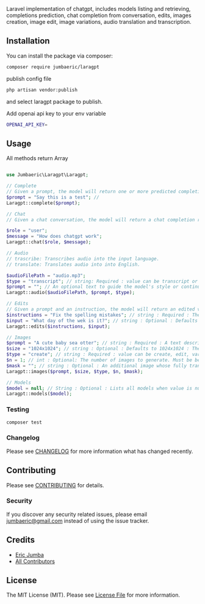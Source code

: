 Laravel implementation of chatgpt, includes models listing and retrieving, completions prediction, chat completion from conversation, edits, images creation, image edit, image variations, audio translation and transcription.


## Installation

You can install the package via composer:

```bash
composer require jumbaeric/laragpt
```
publish config file
```bash
php artisan vendor:publish
```
and select laragpt package to publish.

Add openai api key to your env variable 
```bash
OPENAI_API_KEY=
```

## Usage
All methods return Array

```php

use Jumbaeric\Laragpt\Laragpt;

// Complete
// Given a prompt, the model will return one or more predicted completions, and can also return the probabilities of alternative tokens at each position.
$prompt = "Say this is a test"; //
Laragpt::complete($prompt);

// Chat
// Given a chat conversation, the model will return a chat completion response.

$role = "user";
$message = "How does chatgpt work";
Laragpt::chat($role, $message);

// Audio
// trascribe: Transcribes audio into the input language.
// translate: Translates audio into into English.

$audioFilePath = "audio.mp3";
$type = "transcript"; // string: Required : value can be transcript or translation
$prompt = ""; // An optional text to guide the model's style or continue a previous audio segment. The prompt should match the audio language.
Laragpt::audio($audioFilePath, $prompt, $type);

// Edits
// Given a prompt and an instruction, the model will return an edited version of the prompt.
$instructions = "Fix the spelling mistakes"; // string : Required : The instruction that tells the model how to edit the prompt.
$input = "What day of the wek is it?"; // string : Optional : Defaults to '' The input text to use as a starting point for the edit.
Laragpt::edits($instructions, $input);

// Images
$prompt = "A cute baby sea otter"; // string : Required : A text description of the desired image(s). The maximum length is 1000 characters.
$size = "1024x1024"; // string : Optional : Defaults to 1024x1024 : The size of the generated images. Must be one of 256x256, 512x512, or 1024x1024.
$type = "create"; // string : Required : value can be create, edit, variations
$n = 1; // int : Optional: The number of images to generate. Must be between 1 and 10.
$mask = ""; // string : Optional : An additional image whose fully transparent areas (e.g. where alpha is zero) indicate where image should be edited. Must be a valid PNG file, less than 4MB, and have the same dimensions as image.
Laragpt::images($prompt, $size, $type, $n, $mask);

// Models
$model = null; // String : Optional : Lists all models when value is null, model set returns the model details
Laragpt::models($model);


```

### Testing

```bash
composer test
```

### Changelog

Please see [CHANGELOG](CHANGELOG.md) for more information what has changed recently.

## Contributing

Please see [CONTRIBUTING](CONTRIBUTING.md) for details.

### Security

If you discover any security related issues, please email jumbaeric@gmail.com instead of using the issue tracker.

## Credits

-   [Eric Jumba](https://github.com/jumbaeric)
-   [All Contributors](../../contributors)

## License

The MIT License (MIT). Please see [License File](LICENSE.md) for more information.

